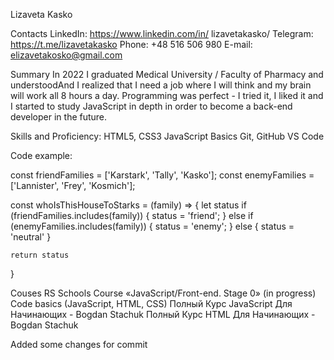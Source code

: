 Lizaveta Kasko

Contacts
LinkedIn: https://www.linkedin.com/in/
lizavetakasko/
Telegram: https://t.me/lizavetakasko
Phone: +48 516 506 980
E-mail: elizavetakosko@gmail.com

Summary
In 2022 I graduated Medical University / Faculty of Pharmacy and understoodAnd I realized that I need a job where I will think and my brain will work all 8 hours a day. Programming was perfect - I tried it, I liked it and I started to study JavaScript in depth in order to become a back-end developer in the future.

Skills and Proficiency:
HTML5, CSS3
JavaScript Basics
Git, GitHub
VS Code

Code example:

const friendFamilies = ['Karstark', 'Tally', 'Kasko'];
const enemyFamilies = ['Lannister', 'Frey', 'Kosmich'];

const whoIsThisHouseToStarks = (family) => {
let status
if (friendFamilies.includes(family)) {
status = 'friend';
} else if (enemyFamilies.includes(family)) {
status = 'enemy';
} else {
status = 'neutral'
}

    return status

}

Couses
RS Schools Course «JavaScript/Front-end. Stage 0» (in progress)
Code basics (JavaScript, HTML, CSS)
Полный Курс JavaScript Для Начинающих - Bogdan Stachuk
Полный Курс HTML Для Начинающих - Bogdan Stachuk

Added some changes for commit
